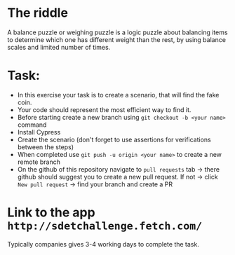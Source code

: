 
# The riddle
A balance puzzle or weighing puzzle is a logic puzzle about balancing items  to determine which one has different weight than the rest, by using balance scales and limited number of times.

# Task:
- In this exercise your task is to create a scenario, that will find the fake coin.
- Your code should represent the most efficient way to find it.
- Before starting create a new branch using `git checkout -b <your name>` command
- Install Cypress
- Create the scenario (don't forget to use assertions for verifications between the steps)
- When completed use `git push -u origin <your name>` to create a new remote branch
- On the github of this repository navigate to `pull requests` tab ->  there github should suggest you to create a new pull request. If not -> click `New pull request` -> find your branch and create a PR


# Link to the app `http://sdetchallenge.fetch.com/`

Typically companies gives 3-4 working days to complete the task. 



